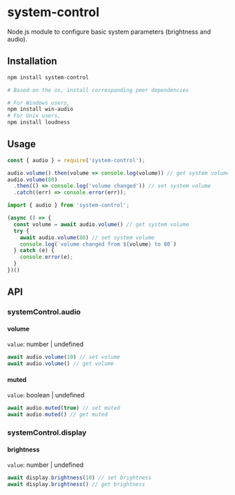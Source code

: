 # system-control
Node.js module to configure basic system parameters (brightness and audio).

## Installation
```bash
npm install system-control

# Based on the os, install corresponding peer dependencies

# For Windows users,
npm install win-audio
# For Unix users,
npm install loudness
```

## Usage
```js
const { audio } = require('system-control');

audio.volume().then(volume => console.log(volume)) // get system volume
audio.volume(80)
  .then(() => console.log('volume changed')) // set system volume
  .catch((err) => console.error(err));
```
```js
import { audio } from 'system-control';

(async () => {
  const volume = await audio.volume() // get system volume
  try {
    await audio.volume(80) // set system volume
    console.log(`volume changed from ${volume} to 80`)
  } catch (e) {
    console.error(e);
  }
})()
```

## API
### systemControl.audio
#### volume
`value`: number | undefined<br>
```js
await audio.volume(10) // set volume
await audio.volume() // get volume
```

#### muted
`value`: boolean | undefined<br>
```js
await audio.muted(true) // set muted
await audio.muted() // get muted
```

### systemControl.display
#### brightness
`value`: number | undefined<br>
```js
await display.brightness(10) // set brightness
await display.brightness() // get brightness
```
